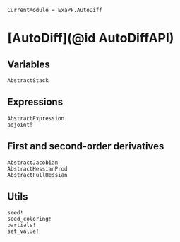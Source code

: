 ```@meta
CurrentModule = ExaPF.AutoDiff
```
# [AutoDiff](@id AutoDiffAPI)

## Variables
```@docs
AbstractStack

```

## Expressions

```@docs
AbstractExpression
adjoint!

```


## First and second-order derivatives

```@docs
AbstractJacobian
AbstractHessianProd
AbstractFullHessian
```

## Utils
```@docs
seed!
seed_coloring!
partials!
set_value!
```
